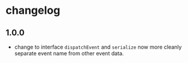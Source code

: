 # changelog

## 1.0.0 
- change to interface `dispatchEvent` and `serialize` now more cleanly separate event name from other event data.